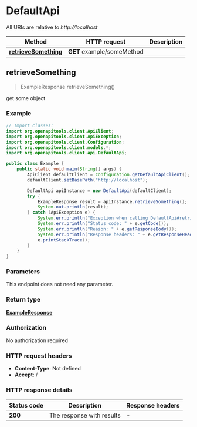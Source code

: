 # DefaultApi

All URIs are relative to *http://localhost*

| Method | HTTP request | Description |
|------------- | ------------- | -------------|
| [**retrieveSomething**](DefaultApi.md#retrieveSomething) | **GET** example/someMethod |  |



## retrieveSomething

> ExampleResponse retrieveSomething()



get some object

### Example

```java
// Import classes:
import org.openapitools.client.ApiClient;
import org.openapitools.client.ApiException;
import org.openapitools.client.Configuration;
import org.openapitools.client.models.*;
import org.openapitools.client.api.DefaultApi;

public class Example {
    public static void main(String[] args) {
        ApiClient defaultClient = Configuration.getDefaultApiClient();
        defaultClient.setBasePath("http://localhost");

        DefaultApi apiInstance = new DefaultApi(defaultClient);
        try {
            ExampleResponse result = apiInstance.retrieveSomething();
            System.out.println(result);
        } catch (ApiException e) {
            System.err.println("Exception when calling DefaultApi#retrieveSomething");
            System.err.println("Status code: " + e.getCode());
            System.err.println("Reason: " + e.getResponseBody());
            System.err.println("Response headers: " + e.getResponseHeaders());
            e.printStackTrace();
        }
    }
}
```

### Parameters

This endpoint does not need any parameter.

### Return type

[**ExampleResponse**](ExampleResponse.md)

### Authorization

No authorization required

### HTTP request headers

- **Content-Type**: Not defined
- **Accept**: /


### HTTP response details
| Status code | Description | Response headers |
|-------------|-------------|------------------|
| **200** | The response with results |  -  |

